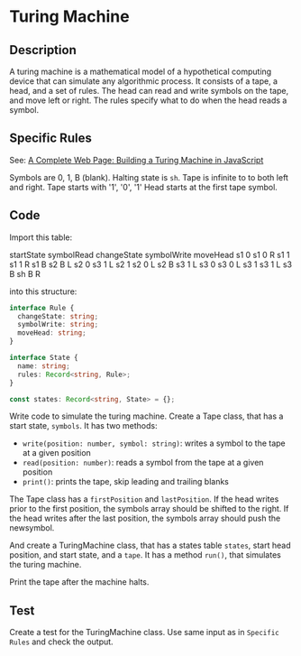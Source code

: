 # Turing Machine

## Description

A turing machine is a mathematical model of a hypothetical computing device that can simulate any algorithmic process. It consists of a tape, a head, and a set of rules. The head can read and write symbols on the tape, and move left or right. The rules specify what to do when the head reads a symbol.

## Specific Rules

See:
[A Complete Web Page: Building a Turing Machine in JavaScript](https://medium.com/swlh/a-complete-web-page-building-a-turing-machine-in-javascript-d6c32d3708c4)

Symbols are 0, 1, B (blank).
Halting state is `sh`.
Tape is infinite to to both left and right.
Tape starts with '1', '0', '1'
Head starts at the first tape symbol.


## Code

Import this table:

startState symbolRead changeState symbolWrite moveHead
s1 0 s1 0 R
s1 1 s1 1 R
s1 B s2 B L
s2 0 s3 1 L
s2 1 s2 0 L
s2 B s3 1 L
s3 0 s3 0 L
s3 1 s3 1 L
s3 B sh B R

into this structure:

```typescript
interface Rule {
  changeState: string;
  symbolWrite: string;
  moveHead: string;
}

interface State {
  name: string;
  rules: Record<string, Rule>;
}

const states: Record<string, State> = {};
```

Write code to simulate the turing machine. 
Create a Tape class, that has a start state, `symbols`. It has two methods:

- `write(position: number, symbol: string)`: writes a symbol to the tape at a given position
- `read(position: number)`: reads a symbol from the tape at a given position
- `print()`: prints the tape, skip leading and trailing blanks

The Tape class has a `firstPosition` and `lastPosition`. If the head writes prior to the first position, the symbols array should be shifted to the right. If the head writes after the last position, the symbols array should push the newsymbol.

And create a TuringMachine class, that has a states table `states`, start head position, and start state, and a `tape`. It has a method `run()`, that simulates the turing machine.

Print the tape after the machine halts.

## Test

Create a test for the TuringMachine class. Use same input as in `Specific Rules` and check the output.